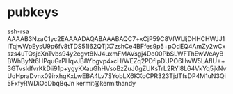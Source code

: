 # pubkeys

ssh-rsa AAAAB3NzaC1yc2EAAAADAQABAAABAQC7+xCjP59C8VfWLIjDHHCHWJJ1ITqjwWpEysU9p6fv8tTDS51I62QTjX7zshCe4BFfes9p5+pOdEQ4AmZy2wCxszs4uTQsjcXnTvbs94y2egvt8NJ4uxmFMAVsgj4Do00PbSLWFThEwWeAyBBWhByNt6HPquGrPHqvJB8Ybgvp4xcH/WEZq2PDfIpDUPO6HwW5LAfIU++3GTvsldfvrKkDii91p+ygyKXauGhHVsoBzZuJ0gZUKsTrL2RYl8L64VkYq5jkNvUqHpraDvnx09irxhgKxLwEBA4Lv7SYobLX6KXoCPR323TjdTfsDP4M1uN3Qi5FxfyRWDiOoDbqBqJn kermit@kermithandy


